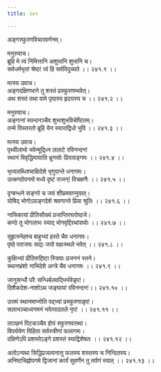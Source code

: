 ```yaml
---
title: २४१

---
```

अङ्गस्फुरणविचारवर्णनम्।  
  
मनुरुवाच।  
ब्रूहि मे त्वं निमित्तानि अशुभानि शुभानि च।  
सर्वधर्मभृतां श्रेष्ठ! त्वं हि सर्वविदुच्यते ।। २४१.१ ।।  
  
मत्स्य उवाच।  
अङ्गदक्षिणभागे तु शस्तं प्रस्फुरणम्भवेत्।  
अथ शस्तं तथा वामे पृष्ठस्य हृदयस्य च ।। २४१.२ ।।  
  
मनुरुवाच।  
अङ्गानां स्पन्दनञ्चैव शुभाशुभविचेष्टितम्।  
तन्मे विस्तरतो ब्रूहि येन स्यात्तद्विधो भुवि ।। २४१.३ ।।  
  
मत्स्य उवाच।  
पृथ्वीलाभो भवेन्मूद्र्ध्नि ललाटे रविनन्दन!  
स्थानं विवृद्धिमायाति भ्रूनसोः प्रियसङ्गमः ।। २४१.४ ।।  
  
भृत्यलब्धिश्चाक्षिदेशे भृगुपान्ते धनागमः।  
उत्कण्ठोपगमो मध्ये दृष्टं राजन्! विचक्षणैः ।। २४१.५ ।।  
  
दृग्बन्धने सङ्गरे च जयं शीघ्रमवाप्नुयात्।  
योषिद् भोगोऽपाङ्गदेशे श्रवणान्ते प्रिया श्रुतिः ।। २४१.६ ।।  
  
नासिकायां प्रीतिसौख्यं प्रजाप्तिरघरोष्ठजे।  
कण्ठे तु भोगलाभः स्याद् भोगवृद्दिरथांसयोः ।। २४१.७ ।।  
  
सुहृत्स्नेहश्च बाहुभ्यां हस्ते चैव धनागमः।  
पृष्ठे पराजयः सद्यः जयो वक्षःस्थले भवेत् ।। २४१.८ ।।  
  
कुक्षिभ्यां प्रीतिरुद्दिष्टा स्त्रियाः प्रजननं स्तने।  
स्थानभ्रंशो नाभिदेशे अन्त्रे चैव धनागमः ।। २४१.९ ।।  
  
जानुसन्धौ परैः सन्धिर्बलवद्भिर्भवेन्नृप!।  
दिशैकदेश-नाशोऽथ जङ्घायां रविनन्दन!।। २४१.१० ।।  
  
उत्तमं स्थानमाप्नोति पद्भ्यां प्रस्फुरणान्नृप!।  
सलाभञ्चाध्वगमनं भवेत्पादतले नृप! ।। २४१.११ ।।  
  
लाञ्छनं पिटकञ्चैव ज्ञेयं स्फुरणवत्तथा।  
विपर्ययेण विहिता सर्वस्त्रीणां फलागमः।  
दक्षिणेऽपि प्रशस्तेऽङ्गे प्रशस्तं स्याद्विशेषतः ।। २४१.१२ ।।  
  
अतोऽन्यथा सिद्धिप्रजल्पनात्तु फलस्य शस्तस्य च निन्दितस्य।  
अनिष्टचिह्नोपगमे द्विजानां कार्यं सुवर्णेन तु तर्पणं स्यात् ।। २४१.१३ ।।